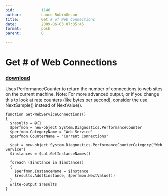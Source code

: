 ```yaml
---
pid:            1146
author:         Lance RobinGeson
title:          Get # of Web Connections
date:           2009-06-03 07:35:45
format:         posh
parent:         0

---
```


# Get # of Web Connections

### [download](Scripts\1146.ps1)

Uses PerformanceCounter to return the number of connections to web sites on the current machine.
Note:  For more advanced output, or if you change this to look at rate counters (like bytes per second), consider the use NextSample() instead of NextValue().

```posh
function Get-WebServiceConnections()
{
  $results = @{}
  $perfmon = new-object System.Diagnostics.PerformanceCounter
  $perfmon.CategoryName = "Web Service"
  $perfmon.CounterName = "Current Connections"

  $cat = new-object System.Diagnostics.PerformanceCounterCategory("Web Service")
  $instances = $cat.GetInstanceNames()

  foreach ($instance in $instances)
  {
    $perfmon.InstanceName = $instance
    $results.Add($instance, $perfmon.NextValue())
  }
  write-output $results
}
```
